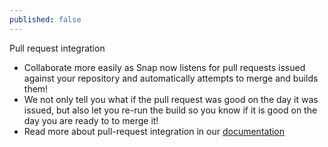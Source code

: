 ```yaml
---
published: false
---
```


Pull request integration

* Collaborate more easily as Snap now listens for pull requests issued against your repository and automatically attempts to merge and builds them!
* We not only tell you what if the pull request was good on the day it was issued, but also let you re-run the build so you know if it is good on the day you are ready to to merge it!
* Read more about pull-request integration in our [documentation](http://docs.snap-ci.com/working-with-branches/pull-requests/)
